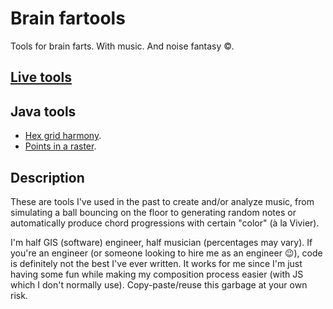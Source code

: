 # Brain fartools

Tools for brain farts. With music. And noise fantasy &copy;.

## [Live tools](https://victorzinho.github.io/brain-fartools/)


## Java tools

  - [Hex grid harmony](src/main/java/victorzinho/music/usecases/atyla).
  - [Points in a raster](src/main/java/victorzinho/music/usecases/raster).


## Description 

These are tools I've used in the past to create and/or analyze music, from simulating a ball bouncing on the floor to
generating random notes or automatically produce chord progressions with certain "color" (à la Vivier). 

I'm half GIS (software) engineer, half musician (percentages may vary). If you're an engineer (or someone looking to
hire me as an engineer :wink:), code is definitely not the best I've ever written. It works for me since I'm just having
some fun while making my composition process easier (with JS which I don't normally use). Copy-paste/reuse this
garbage at your own risk.
